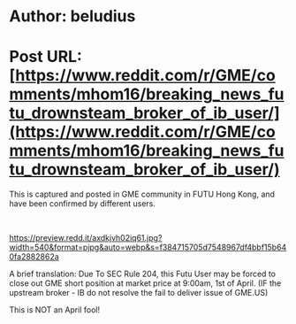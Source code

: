 # Author: beludius
# Post URL: [https://www.reddit.com/r/GME/comments/mhom16/breaking_news_futu_drownsteam_broker_of_ib_user/](https://www.reddit.com/r/GME/comments/mhom16/breaking_news_futu_drownsteam_broker_of_ib_user/)


This is captured and posted in GME community in FUTU Hong Kong, and have been confirmed by different users.

&#x200B;

https://preview.redd.it/axdkjvh02iq61.jpg?width=540&format=pjpg&auto=webp&s=f384715705d7548967df4bbf15b640fa2882862a

A brief translation: Due To SEC Rule 204, this Futu User may be forced to close out GME short position at market price at 9:00am, 1st of April. (IF the upstream broker -  IB do not resolve the fail to deliver issue of GME.US)

This is NOT an April fool!